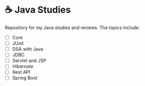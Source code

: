 # ☕ Java Studies
Repository for my Java studies and reviews. The topics include:
- [ ] Core
- [ ] JUnit
- [ ] DSA with Java
- [ ] JDBC
- [ ] Servlet and JSP
- [ ] Hibernate
- [ ] Rest API
- [ ] Spring Boot
